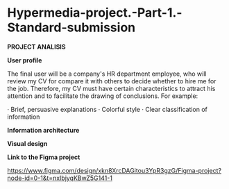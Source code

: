 # Hypermedia-project.-Part-1.-Standard-submission

**PROJECT ANALISIS**

**User profile**

The final user will be a company's HR department employee, who will review my CV for compare it with others to decide whether to hire me for the job. Therefore, my CV must have certain characteristics to attract his attention and to facilitate the drawing of conclusions. For example:

· Brief, persuasive explanations
· Colorful style
· Clear classification of information

**Information architecture**

**Visual design**

**Link to the Figma project**

https://www.figma.com/design/xkn8XrcDAGitou3YpR3gzG/Figma-project?node-id=0-1&t=nxIbjyqKBwZ5G141-1
